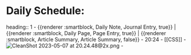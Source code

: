 # Daily Schedule:
heading:: 1
	- {{renderer :smartblock, Daily Note, Journal Entry, true}} | {{renderer :smartblock, Daily Page, Page Entry, true}} | {{renderer :smartblock, Article Summary, Article Summary, false}}
	- 20:24
		- [[CSS]]
			- ![CleanShot 2023-05-07 at 20.24.48@2x.png](../assets/CleanShot_2023-05-07_at_20.24.48@2x_1683505502432_0.png)
		-